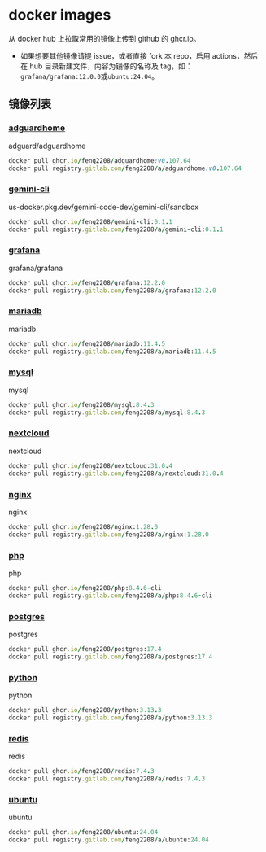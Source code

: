 # docker images
从 docker hub 上拉取常用的镜像上传到 github 的 ghcr.io。


- 如果想要其他镜像请提 issue，或者直接 fork 本 repo，启用 actions，然后在 hub 目录新建文件，内容为镜像的名称及 tag，如：`grafana/grafana:12.0.0`或`ubuntu:24.04`。

## 镜像列表
### [adguardhome](https://github.com/feng2208/docker-images/pkgs/container/adguardhome)

adguard/adguardhome
```ruby
docker pull ghcr.io/feng2208/adguardhome:v0.107.64
docker pull registry.gitlab.com/feng2208/a/adguardhome:v0.107.64
```

### [gemini-cli](https://github.com/feng2208/docker-images/pkgs/container/gemini-cli)

us-docker.pkg.dev/gemini-code-dev/gemini-cli/sandbox
```ruby
docker pull ghcr.io/feng2208/gemini-cli:0.1.1
docker pull registry.gitlab.com/feng2208/a/gemini-cli:0.1.1
```

### [grafana](https://github.com/feng2208/docker-images/pkgs/container/grafana)

grafana/grafana
```ruby
docker pull ghcr.io/feng2208/grafana:12.2.0
docker pull registry.gitlab.com/feng2208/a/grafana:12.2.0
```

### [mariadb](https://github.com/feng2208/docker-images/pkgs/container/mariadb)

mariadb
```ruby
docker pull ghcr.io/feng2208/mariadb:11.4.5
docker pull registry.gitlab.com/feng2208/a/mariadb:11.4.5
```

### [mysql](https://github.com/feng2208/docker-images/pkgs/container/mysql)

mysql
```ruby
docker pull ghcr.io/feng2208/mysql:8.4.3
docker pull registry.gitlab.com/feng2208/a/mysql:8.4.3
```

### [nextcloud](https://github.com/feng2208/docker-images/pkgs/container/nextcloud)

nextcloud
```ruby
docker pull ghcr.io/feng2208/nextcloud:31.0.4
docker pull registry.gitlab.com/feng2208/a/nextcloud:31.0.4
```

### [nginx](https://github.com/feng2208/docker-images/pkgs/container/nginx)

nginx
```ruby
docker pull ghcr.io/feng2208/nginx:1.28.0
docker pull registry.gitlab.com/feng2208/a/nginx:1.28.0
```

### [php](https://github.com/feng2208/docker-images/pkgs/container/php)

php
```ruby
docker pull ghcr.io/feng2208/php:8.4.6-cli
docker pull registry.gitlab.com/feng2208/a/php:8.4.6-cli
```

### [postgres](https://github.com/feng2208/docker-images/pkgs/container/postgres)

postgres
```ruby
docker pull ghcr.io/feng2208/postgres:17.4
docker pull registry.gitlab.com/feng2208/a/postgres:17.4
```

### [python](https://github.com/feng2208/docker-images/pkgs/container/python)

python
```ruby
docker pull ghcr.io/feng2208/python:3.13.3
docker pull registry.gitlab.com/feng2208/a/python:3.13.3
```

### [redis](https://github.com/feng2208/docker-images/pkgs/container/redis)

redis
```ruby
docker pull ghcr.io/feng2208/redis:7.4.3
docker pull registry.gitlab.com/feng2208/a/redis:7.4.3
```

### [ubuntu](https://github.com/feng2208/docker-images/pkgs/container/ubuntu)

ubuntu
```ruby
docker pull ghcr.io/feng2208/ubuntu:24.04
docker pull registry.gitlab.com/feng2208/a/ubuntu:24.04
```

